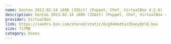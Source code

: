 ```yaml
---
name: Gentoo 2013.02.14 i686 (32bit) (Puppet, Chef, VirtualBox 4.2.6)
description: Gentoo 2013.02.14 i686 (32bit) (Puppet, Chef, VirtualBox 4.2.6)
provider: VirtualBox
link: https://seedrs.box.com/shared/static/6cg94mkdtuz3baoy8zl8.box
size: 717MB
category: boxes
---
```

